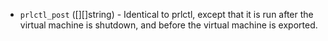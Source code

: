 <!-- Code generated from the comments of the PrlctlPostConfig struct in builder/parallels/common/prlctl_post_config.go; DO NOT EDIT MANUALLY -->

-   `prlctl_post` ([][]string) - Identical to prlctl, except
that it is run after the virtual machine is shutdown, and before the virtual
machine is exported.
